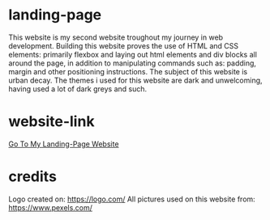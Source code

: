 # landing-page

This website is my second website troughout my journey in web development. Building this website proves the use of HTML and CSS elements: primarily flexbox and laying out html elements and div blocks all around the page, in addition to manipulating commands such as: padding, margin and other positioning instructions.
The subject of this website is urban decay. The themes i used for this website are dark and unwelcoming, having used a lot of dark greys and such. 

# website-link
[Go To My Landing-Page Website]()

# credits
Logo created on: https://logo.com/
All pictures used on this website from: https://www.pexels.com/